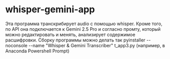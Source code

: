 # whisper-gemini-app
Эта программа транскрибирует audio с помощью whisper. Кроме того, по API она подключается к Gemini 2.5 Pro и согласно промту, который можно редактировать и менять, анализирует содержимое расшифровки.
Сборку программы можно делать так 
pyinstaller --noconsole --name "Whisper & Gemini Transcriber" t_app3.py (например, в Anaconda Powershell Prompt)

